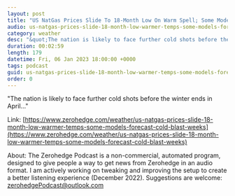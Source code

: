 ```yaml
---
layout: post
title: "US NatGas Prices Slide To 18-Month Low On Warm Spell; Some Models Forecast Cold Blast In Weeks"
audio: us-natgas-prices-slide-18-month-low-warmer-temps-some-models-forecast-cold-blast-weeks-0
category: weather
desc: "&quot;The nation is likely to face further cold shots before the winter ends in April...&quot; "
duration: 00:02:59
length: 179
datetime: Fri, 06 Jan 2023 18:00:00 +0000
tags: podcast
guid: us-natgas-prices-slide-18-month-low-warmer-temps-some-models-forecast-cold-blast-weeks-0
order: 0
---
```

&quot;The nation is likely to face further cold shots before the winter ends in April...&quot; 

Link: [https://www.zerohedge.com/weather/us-natgas-prices-slide-18-month-low-warmer-temps-some-models-forecast-cold-blast-weeks](https://www.zerohedge.com/weather/us-natgas-prices-slide-18-month-low-warmer-temps-some-models-forecast-cold-blast-weeks)

About: The Zerohedge Podcast is a non-commercial, automated program, designed to give people a way to get news from Zerohedge in an audio format.  I am actively working on tweaking and improving the setup to create a better listening experience (December 2022).  Suggestions are welcome: [zerohedgePodcast@outlook.com](mailto:zerohedgePodcast@outlook.com)